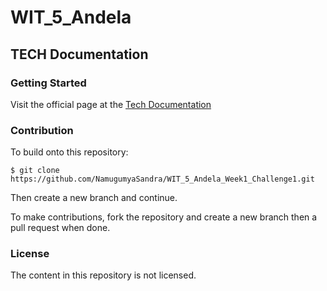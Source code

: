 # WIT_5_Andela
## TECH Documentation

### Getting Started

Visit the official page at the [Tech Documentation](https://namugumyasandra.github.io/WIT_5_Andela_Week1_Challenge1/)

### Contribution

To build onto this repository:

```
$ git clone https://github.com/NamugumyaSandra/WIT_5_Andela_Week1_Challenge1.git

```
Then create a new branch and continue.

To make contributions, fork the repository and create a new branch then a pull request when done.

### License

The content in this repository is not licensed.
